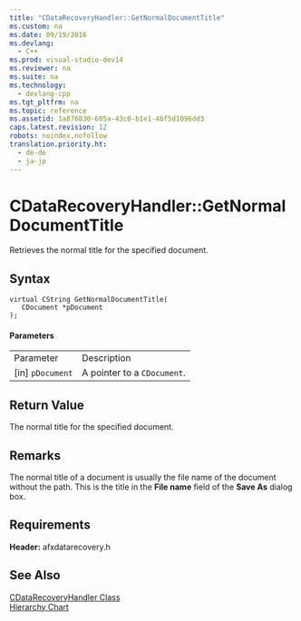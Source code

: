 ```yaml
---
title: "CDataRecoveryHandler::GetNormalDocumentTitle"
ms.custom: na
ms.date: 09/19/2016
ms.devlang: 
  - C++
ms.prod: visual-studio-dev14
ms.reviewer: na
ms.suite: na
ms.technology: 
  - devlang-cpp
ms.tgt_pltfrm: na
ms.topic: reference
ms.assetid: 1a876830-605a-43c0-b1e1-4bf5d1096dd3
caps.latest.revision: 12
robots: noindex,nofollow
translation.priority.ht: 
  - de-de
  - ja-jp
---
```

# CDataRecoveryHandler::GetNormalDocumentTitle
Retrieves the normal title for the specified document.  
  
## Syntax  
  
```  
virtual CString GetNormalDocumentTitle(  
   CDocument *pDocument  
);  
```  
  
#### Parameters  
  
|||  
|-|-|  
|Parameter|Description|  
|[in] `pDocument`|A pointer to a `CDocument`.|  
  
## Return Value  
 The normal title for the specified document.  
  
## Remarks  
 The normal title of a document is usually the file name of the document without the path. This is the title in the **File name** field of the **Save As** dialog box.  
  
## Requirements  
 **Header:** afxdatarecovery.h  
  
## See Also  
 [CDataRecoveryHandler Class](../vs140/CDataRecoveryHandler-Class.md)   
 [Hierarchy Chart](../vs140/Hierarchy-Chart.md)